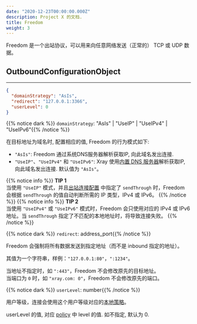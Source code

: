 ```yaml
---
date: "2020-12-23T00:00:00.000Z"
description: Project X 的文档.
title: Freedom
weight: 3
---
```


Freedom 是一个出站协议，可以用来向任意网络发送（正常的） TCP 或 UDP 数据。

## OutboundConfigurationObject

---

```json
{
  "domainStrategy": "AsIs",
  "redirect": "127.0.0.1:3366",
  "userLevel": 0
}
```

{{% notice dark %}} `domainStrategy`: "AsIs" | "UseIP" | "UseIPv4" | "UseIPv6"{{% /notice %}}

在目标地址为域名时, 配置相应的值, Freedom 的行为模式如下:
- `"AsIs"`: Freedom 通过系统DNS服务器解析获取IP, 向此域名发出连接.
- `"UseIP"`、`"UseIPv4"` 和 `"UseIPv6"`: Xray 使用[内置 DNS 服务器](../../base/dns)解析获取IP, 向此域名发出连接. 
默认值为 `"AsIs"`。

{{% notice info %}}
**TIP 1**\
当使用 `"UseIP"` 模式，并且[出站连接配置](../outbounds#outboundobject) 中指定了 `sendThrough` 时，Freedom 会根据 `sendThrough` 的值自动判断所需的 IP 类型，IPv4 或 IPv6。
 {{% /notice %}}
{{% notice info %}}
**TIP 2**\
当使用 `"UseIPv4"` 或 `"UseIPv6"` 模式时，Freedom 会只使用对应的 IPv4 或 IPv6 地址。当 `sendThrough` 指定了不匹配的本地地址时，将导致连接失败。
 {{% /notice %}}

{{% notice dark %}} `redirect`: address_port{{% /notice %}}

Freedom 会强制将所有数据发送到指定地址（而不是 inbound 指定的地址）。

其值为一个字符串，样例：`"127.0.0.1:80"`，`":1234"`。</br>

当地址不指定时，如 `":443"`，Freedom 不会修改原先的目标地址。</br>
当端口为 `0` 时，如 `"xray.com: 0"`，Freedom 不会修改原先的端口。

{{% notice dark %}} `userLevel`: number{{% /notice %}}

用户等级，连接会使用这个用户等级对应的[本地策略](../../base/policy#levelpolicyobject)。

userLevel 的值, 对应 [policy](../../base/policy#policyobject) 中 level 的值. 如不指定, 默认为 0.
